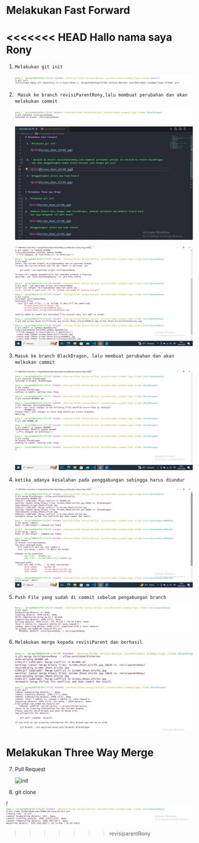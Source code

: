 # Melakukan Fast Forward
 
<<<<<<< HEAD
Hallo nama saya Rony
=======
 1. `Melakukan git init`

    ![init](Screen_Shoot_Git\01.jpg)


 2. ` Masuk ke branch revisiParentRony,lalu membuat perubahan dan akan melakukan commit` 

    ![init](Screen_Shoot_Git/gitcheckoutrony.jpg)
    
    ![init](Screen_Shoot_Git/filerony.jpg)
    
    ![init](Screen_Shoot_Git/updateRdanD.jpg)

 3. `Masuk ke branch BlackDragon, lalu membuat perubahan dan akan melkukan commit `

    ![init](Screen_Shoot_Git/blackDragon.jpg)

 4. `ketika adanya kesalahan pada penggabungan sehingga harus diundur`

    ![init](Screen_Shoot_Git/gagalmerge.jpg)

 5. `Push File yang sudah di commit sebelum pengabungan branch`
   
    ![init](Screen_Shoot_Git/pushrony.jpg)

 6. `Melakukan merge kepada revisiParent dan berhasil`

    ![init](Screen_Shoot_Git/merge.jpg)
    ![init](Screen_Shoot_Git/Berhasil.jpg)

     

# Melakukan Three Way Merge

 7. Pull Request
    
    ![init](Screen_Shoot_Git/pullRequest.jpg)

 8. git clone
   
   ! ![init](Screen_Shoot_Git/gitclone.jpg)





>>>>>>> revisiparentRony

